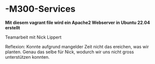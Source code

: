 # -M300-Services

**Mit diesem vagrant file wird ein Apache2 Webserver in Ubuntu 22.04 erstellt**

Teamarbeit mit Nick Lippert

Reflexion:
Konnte aufgrund mangelder Zeit nicht das ereichen, was wir planten. 
Genau das selbe für Nick, wodurch wir uns nicht gross unterstützen konnten. 